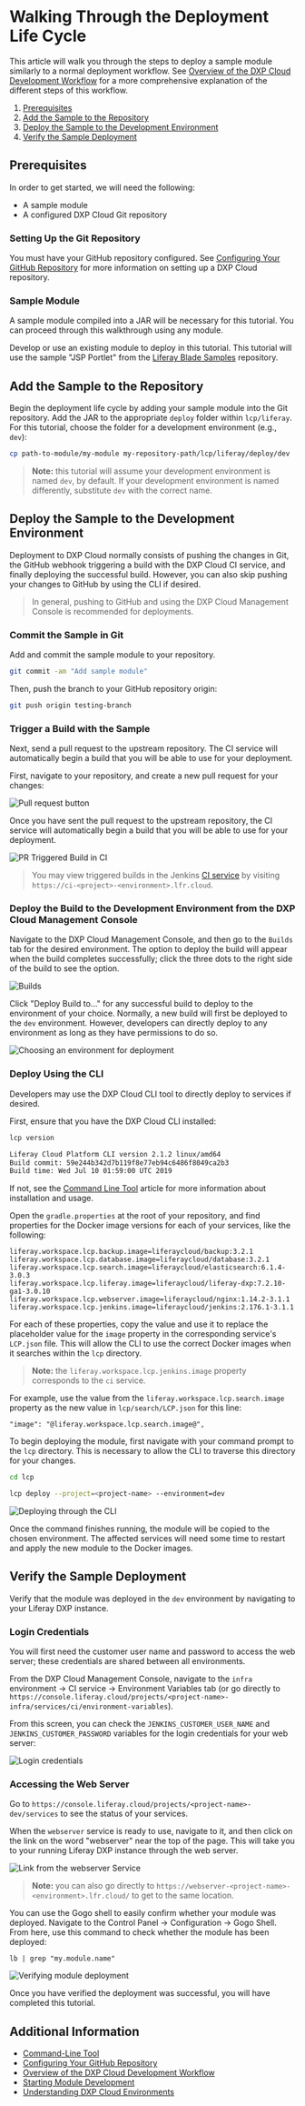 # Walking Through the Deployment Life Cycle

This article will walk you through the steps to deploy a sample module similarly to a normal deployment workflow. See [Overview of the DXP Cloud Development Workflow](./overview-of-the-dxp-cloud-deployment-workflow.md) for a more comprehensive explanation of the different steps of this workflow.

1. [Prerequisites](#prerequisites)
1. [Add the Sample to the Repository](#add-the-sample-to-the-repository)
1. [Deploy the Sample to the Development Environment](#deploy-the-sample-to-the-development-environment)
1. [Verify the Sample Deployment](#verify-the-sample-deployment)

## Prerequisites

In order to get started, we will need the following:

* A sample module
* A configured DXP Cloud Git repository

### Setting Up the Git Repository

You must have your GitHub repository configured. See [Configuring Your GitHub Repository](../getting-started/configuring-your-github-repository.md) for more information on setting up a DXP Cloud repository.

### Sample Module

A sample module compiled into a JAR will be necessary for this tutorial. You can proceed through this walkthrough using any module.

Develop or use an existing module to deploy in this tutorial. This tutorial will use the sample "JSP Portlet" from the [Liferay Blade Samples](https://github.com/liferay/liferay-blade-samples) repository.

## Add the Sample to the Repository

Begin the deployment life cycle by adding your sample module into the Git repository. Add the JAR to the appropriate `deploy` folder within `lcp/liferay`. For this tutorial, choose the folder for a development environment (e.g., `dev`):

```bash
cp path-to-module/my-module my-repository-path/lcp/liferay/deploy/dev
```

> **Note:** this tutorial will assume your development environment is named `dev`, by default. If your development environment is named differently, substitute `dev` with the correct name.

## Deploy the Sample to the Development Environment

Deployment to DXP Cloud normally consists of pushing the changes in Git, the GitHub webhook triggering a build with the DXP Cloud CI service, and finally deploying the successful build. However, you can also skip pushing your changes to GitHub by using the CLI if desired.

> In general, pushing to GitHub and using the DXP Cloud Management Console is recommended for deployments.

### Commit the Sample in Git

Add and commit the sample module to your repository.

```bash
git commit -am "Add sample module"
```

Then, push the branch to your GitHub repository origin:

```bash
git push origin testing-branch
```

### Trigger a Build with the Sample

Next, send a pull request to the upstream repository. The CI service will automatically begin a build that you will be able to use for your deployment.

First, navigate to your repository, and create a new pull request for your changes:

![Pull request button](./walking-through-the-deployment-life-cycle/images/02.png)

Once you have sent the pull request to the upstream repository, the CI service will automatically begin a build that you will be able to use for your deployment.

![PR Triggered Build in CI](./walking-through-the-deployment-life-cycle/images/09.png)

> You may view triggered builds in the Jenkins [CI service](../platform-services/continuous-integration.md) by visiting `https://ci-<project>-<environment>.lfr.cloud`.

### Deploy the Build to the Development Environment from the DXP Cloud Management Console

Navigate to the DXP Cloud Management Console, and then go to the `Builds` tab for the desired environment. The option to deploy the build will appear when the build completes successfully; click the three dots to the right side of the build to see the option.

![Builds](./walking-through-the-deployment-life-cycle/images/03.png)

Click "Deploy Build to..." for any successful build to deploy to the environment of your choice. Normally, a new build will first be deployed to the `dev` environment. However, developers can directly deploy to any environment as long as they have permissions to do so.

![Choosing an environment for deployment](./walking-through-the-deployment-life-cycle/images/04.png)

### Deploy Using the CLI

Developers may use the DXP Cloud CLI tool to directly deploy to services if desired.

First, ensure that you have the DXP Cloud CLI installed:

```bash
lcp version
```

```bash
Liferay Cloud Platform CLI version 2.1.2 linux/amd64
Build commit: 59e244b342d7b119f8e77eb94c6486f8049ca2b3
Build time: Wed Jul 10 01:59:00 UTC 2019
```

If not, see the [Command Line Tool](../reference/command-line-tool.md) article for more information about installation and usage.

Open the `gradle.properties` at the root of your repository, and find properties for the Docker image versions for each of your services, like the following:

```properties
liferay.workspace.lcp.backup.image=liferaycloud/backup:3.2.1
liferay.workspace.lcp.database.image=liferaycloud/database:3.2.1
liferay.workspace.lcp.search.image=liferaycloud/elasticsearch:6.1.4-3.0.3
liferay.workspace.lcp.liferay.image=liferaycloud/liferay-dxp:7.2.10-ga1-3.0.10
liferay.workspace.lcp.webserver.image=liferaycloud/nginx:1.14.2-3.1.1
liferay.workspace.lcp.jenkins.image=liferaycloud/jenkins:2.176.1-3.1.1
```

For each of these properties, copy the value and use it to replace the placeholder value for the `image` property in the corresponding service's `LCP.json` file. This will allow the CLI to use the correct Docker images when it searches within the `lcp` directory.

> **Note:** the `liferay.workspace.lcp.jenkins.image` property corresponds to the `ci` service.

For example, use the value from the `liferay.workspace.lcp.search.image` property as the new value in `lcp/search/LCP.json` for this line:

```properties
"image": "@liferay.workspace.lcp.search.image@",
```

To begin deploying the module, first navigate with your command prompt to the `lcp` directory. This is necessary to allow the CLI to traverse this directory for your changes.

```bash
cd lcp
```

```bash
lcp deploy --project=<project-name> --environment=dev
```

![Deploying through the CLI](./walking-through-the-deployment-life-cycle/images/05.png)

Once the command finishes running, the module will be copied to the chosen environment. The affected services will need some time to restart and apply the new module to the Docker images.

## Verify the Sample Deployment

Verify that the module was deployed in the `dev` environment by navigating to your Liferay DXP instance.

### Login Credentials

You will first need the customer user name and password to access the web server; these credentials are shared between all environments.

From the DXP Cloud Management Console, navigate to the `infra` environment → CI service → Environment Variables tab (or go directly to `https://console.liferay.cloud/projects/<project-name>-infra/services/ci/environment-variables`).

From this screen, you can check the `JENKINS_CUSTOMER_USER_NAME` and `JENKINS_CUSTOMER_PASSWORD` variables for the login credentials for your web server:

![Login credentials](./walking-through-the-deployment-life-cycle/images/06.png)

### Accessing the Web Server

Go to `https://console.liferay.cloud/projects/<project-name>-dev/services` to see the status of your services.

When the `webserver` service is ready to use, navigate to it, and then click on the link on the word "webserver" near the top of the page. This will take you to your running Liferay DXP instance through the web server.

![Link from the webserver Service](./walking-through-the-deployment-life-cycle/images/07.png)

> **Note:** you can also go directly to `https://webserver-<project-name>-<environment>.lfr.cloud/` to get to the same location.

You can use the Gogo shell to easily confirm whether your module was deployed. Navigate to the Control Panel → Configuration → Gogo Shell. From here, use this command to check whether the module has been deployed:

`lb | grep "my.module.name"`

![Verifying module deployment](./walking-through-the-deployment-life-cycle/images/08.png)

Once you have verified the deployment was successful, you will have completed this tutorial.

## Additional Information

* [Command-Line Tool](../reference/command-line-tool.md)
* [Configuring Your GitHub Repository](../getting-started/configuring-your-github-repository.md)
* [Overview of the DXP Cloud Development Workflow](./overview-of-the-dxp-cloud-deployment-workflow.md)
* [Starting Module Development](https://help.liferay.com/hc/en-us/articles/360017884192-Starting-Module-Development)
* [Understanding DXP Cloud Environments](../getting-started/understanding-dxp-cloud-environments.md)
